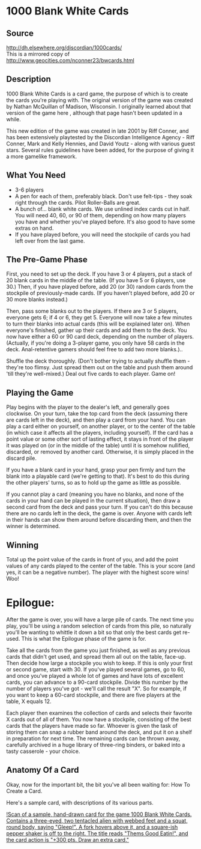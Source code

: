 # 1000 Blank White Cards

## Source 
http://dh.elsewhere.org/discordian/1000cards/  
This is a mirrored copy of http://www.geocities.com/nconner23/bwcards.html  


## Description
1000 Blank White Cards is a card game, the purpose of which is to create the cards you're playing with.  The original version of the game was created by Nathan McQuillan of Madison, Wisconsin.  I originally learned about that version of the game here , although that page hasn't been updated in a while.

This new edition of the game was created in late 2001 by Riff Conner, and has been extensively playtested by the Discordian Intelligence Agency - Riff Conner, Mark and Kelly Hennies, and David Youtz - along with various guest stars.  Several rules guidelines have been added, for the purpose of giving it a more gamelike framework.


## What You Need

* 3-6 players
* A pen for each of them, preferably black.  Don't use felt-tips - they soak right through the cards.  Pilot Roller-Balls are great.
* A bunch of... blank white cards.  We use unlined index cards cut in half.  You will need 40, 60, or 90 of them, depending on how many players you have and whether you've played before.  It's also good to have some extras on hand.
* If you have played before, you will need the stockpile of cards you had left over from the last game.


## The Pre-Game Phase

First, you need to set up the deck.  If you have 3 or 4 players, put a stack of 20 blank cards in the middle of the table.  (If you have 5 or 6 players, use 30.)  Then, if you have played before, add 20 (or 30) random cards from the stockpile of previously-made cards.  (If you haven't played before, add 20 or 30 more blanks instead.)  

Then, pass some blanks out to the players.  If there are 3 or 5 players, everyone gets 6; if 4 or 6, they get 5.  Everyone will now take a few minutes to turn their blanks into actual cards (this will be explained later on).  When everyone's finished, gather up their cards and add them to the deck.  You now have either a 60 or 90 card deck, depending on the number of players.  (Actually, if you're doing a 3-player game, you only have 58 cards in the deck.  Anal-retentive gamers should feel free to add two more blanks.)..

Shuffle the deck thoroughly.  (Don't bother trying to actually shuffle them - they're too flimsy.  Just spread them out on the table and push them around 'till they're well-mixed.)  Deal out five cards to each player.  Game on!  


## Playing the Game

Play begins with the player to the dealer's left, and generally goes clockwise.  On your turn, take the top card from the deck (assuming there are cards left in the deck), and then play a card from your hand.  You can play a card either on yourself, on another player, or to the center of the table (in which case it affects all the players, including yourself).  If the card has a point value or some other sort of lasting effect, it stays in front of the player it was played on (or in the middle of the table) until it is somehow nullified, discarded, or removed by another card.  Otherwise, it is simply placed in the discard pile.  

If you have a blank card in your hand, grasp your pen firmly and turn the blank into a playable card (we're getting to that).  It's best to do this during the other players' turns, so as to hold up the game as little as possible.  

If you cannot play a card (meaning you have no blanks, and none of the cards in your hand can be played in the current situation), then draw a second card from the deck and pass your turn.  If you can't do this because there are no cards left in the deck, the game is over.  Anyone with cards left in their hands can show them around before discarding them, and then the winner is determined.  


## Winning

Total up the point value of the cards in front of you, and add the point values of any cards played to the center of the table.  This is your score (and yes, it can be a negative number).  The player with the highest score wins!  Woo!


# Epilogue:

After the game is over, you will have a large pile of cards.  The next time you play, you'll be using a random selection of cards from this pile, so naturally you'll be wanting to whittle it down a bit so that only the best cards get re-used.  This is what the Epilogue phase of the game is for.  

Take all the cards from the game you just finished, as well as any previous cards that didn't get used, and spread them all out on the table, face-up.  Then decide how large a stockpile you wish to keep.  If this is only your first or second game, start with 30.  If you've played several games, go to 60, and once you've played a whole lot of games and have lots of excellent cards, you can advance to a 90-card stockpile.  Divide this number by the number of players you've got - we'll call the result "X".  So for example, if you want to keep a 60-card stockpile, and there are five players at the table, X equals 12.  

Each player then examines the collection of cards and selects their favorite X cards out of all of them.  You now have a stockpile,  consisting of the best cards that the players have made so far.  Whoever is given the task of storing them can snap a rubber band around the deck, and put it on a shelf in preparation for next time.  The remaining cards can be thrown away, carefully archived in a huge library of three-ring binders, or baked into a tasty casserole - your choice.  


## Anatomy Of a Card

Okay, now for the important bit, the bit you've all been waiting for: How To Create a Card.  

Here's a sample card, with descriptions of its various parts.  

[!Scan of a sample, hand-drawn card for the game 1000 Blank White Cards. Contains a three-eyed, two tentacled alien with webbed feet and a squat, round body, saying "Gleep!". A fork hovers above it, and a square-ish pepper shaker is off to the right. The title reads "Thems Good Eatin!", and the card action is "+300 pts. Draw an extra card."](../images/1000bwc-eatin.jpg)

